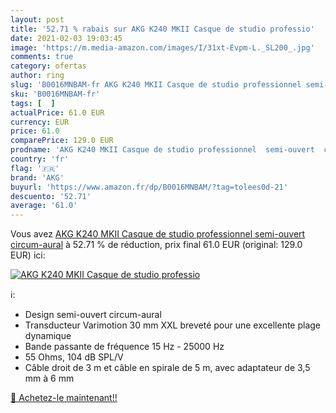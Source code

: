 ```yaml
---
layout: post
title: '52.71 % rabais sur AKG K240 MKII Casque de studio professio'
date: 2021-02-03 19:03:45
image: 'https://m.media-amazon.com/images/I/31xt-Evpm-L._SL200_.jpg'
comments: true
category: ofertas
author: ring
slug: 'B0016MNBAM-fr AKG K240 MKII Casque de studio professionnel semi-ouvert...'
sku: 'B0016MNBAM-fr'
tags: [  ]
actualPrice: 61.0 EUR
currency: EUR
price: 61.0
comparePrice: 129.0 EUR
prodname: 'AKG K240 MKII Casque de studio professionnel  semi-ouvert  circum-aural'
country: 'fr'
flag: '🇫🇷'
brand: 'AKG'
buyurl: 'https://www.amazon.fr/dp/B0016MNBAM/?tag=tolees0d-21'
descuento: '52.71'
average: '61.0'
---
```


Vous avez [AKG K240 MKII Casque de studio professionnel  semi-ouvert  circum-aural](https://www.amazon.fr/dp/B0016MNBAM/?tag=tolees0d-21)  à  52.71 % de réduction, prix final  61.0 EUR (original: 129.0 EUR) ici:

[![AKG K240 MKII Casque de studio professio](https://m.media-amazon.com/images/I/31xt-Evpm-L._SL200_.jpg)](https://www.amazon.fr/dp/B0016MNBAM/?tag=tolees0d-21)

ℹ️:

- Design semi-ouvert circum-aural
- Transducteur Varimotion 30 mm XXL breveté pour une excellente plage dynamique
- Bande passante de fréquence 15 Hz - 25000 Hz
- 55 Ohms, 104 dB SPL/V
- Câble droit de 3 m et câble en spirale de 5 m, avec adaptateur de 3,5 mm à 6 mm

[🛒 Achetez-le maintenant!!](https://www.amazon.fr/dp/B0016MNBAM/?tag=tolees0d-21)
